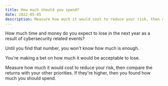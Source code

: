 ```yaml
---
title: How much should you spend?
date: 2022-05-05
description: Measure how much it would cost to reduce your risk, then compare the returns with your other priorities. If they're higher, then you found how much you should spend.
---
```


How much time and money do you expect to lose in the next year as a result of cybersecurity related events? 

Until you find that number, you won't know how much is enough. 

You're making a bet on how much it would be acceptable to lose. 

Measure how much it would cost to reduce your risk, then compare the returns with your other priorities. If they're higher, then you found how much you should spend.
